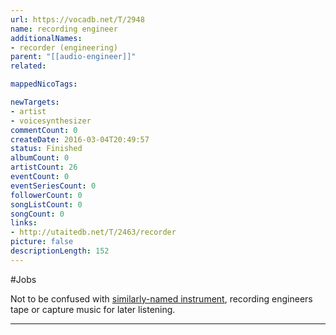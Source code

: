```yaml
---
url: https://vocadb.net/T/2948
name: recording engineer
additionalNames: 
- recorder (engineering)
parent: "[[audio-engineer]]"
related:

mappedNicoTags:

newTargets:
- artist
- voicesynthesizer
commentCount: 0
createDate: 2016-03-04T20:49:57
status: Finished
albumCount: 0
artistCount: 26
eventCount: 0
eventSeriesCount: 0
followerCount: 0
songListCount: 0
songCount: 0
links: 
- http://utaitedb.net/T/2463/recorder
picture: false
descriptionLength: 152
---
```


#Jobs

Not to be confused with [similarly-named instrument](https://vocadb.net/T/8859/recorder), recording engineers tape or capture music for later listening.

---

